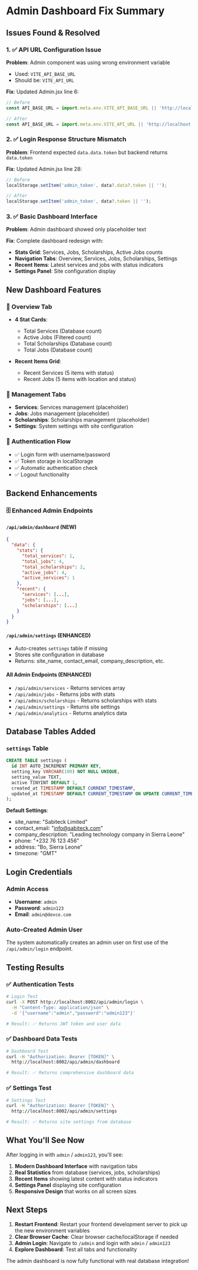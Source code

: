 # Admin Dashboard Fix Summary

## Issues Found & Resolved

### 1. ✅ API URL Configuration Issue
**Problem**: Admin component was using wrong environment variable
- Used: `VITE_API_BASE_URL`
- Should be: `VITE_API_URL`

**Fix**: Updated Admin.jsx line 6:
```javascript
// Before
const API_BASE_URL = import.meta.env.VITE_API_BASE_URL || 'http://localhost:8000';

// After
const API_BASE_URL = import.meta.env.VITE_API_URL || 'http://localhost:8002';
```

### 2. ✅ Login Response Structure Mismatch
**Problem**: Frontend expected `data.data.token` but backend returns `data.token`

**Fix**: Updated Admin.jsx line 28:
```javascript
// Before
localStorage.setItem('admin_token', data?.data?.token || '');

// After
localStorage.setItem('admin_token', data?.token || '');
```

### 3. ✅ Basic Dashboard Interface
**Problem**: Admin dashboard showed only placeholder text

**Fix**: Complete dashboard redesign with:
- **Stats Grid**: Services, Jobs, Scholarships, Active Jobs counts
- **Navigation Tabs**: Overview, Services, Jobs, Scholarships, Settings
- **Recent Items**: Latest services and jobs with status indicators
- **Settings Panel**: Site configuration display

## New Dashboard Features

### 🎯 Overview Tab
- **4 Stat Cards**:
  - Total Services (Database count)
  - Active Jobs (Filtered count)
  - Total Scholarships (Database count)
  - Total Jobs (Database count)

- **Recent Items Grid**:
  - Recent Services (5 items with status)
  - Recent Jobs (5 items with location and status)

### 🔧 Management Tabs
- **Services**: Services management (placeholder)
- **Jobs**: Jobs management (placeholder)
- **Scholarships**: Scholarships management (placeholder)
- **Settings**: System settings with site configuration

### 🔐 Authentication Flow
- ✅ Login form with username/password
- ✅ Token storage in localStorage
- ✅ Automatic authentication check
- ✅ Logout functionality

## Backend Enhancements

### 🗄️ Enhanced Admin Endpoints

#### `/api/admin/dashboard` (NEW)
```json
{
  "data": {
    "stats": {
      "total_services": 1,
      "total_jobs": 4,
      "total_scholarships": 2,
      "active_jobs": 4,
      "active_services": 1
    },
    "recent": {
      "services": [...],
      "jobs": [...],
      "scholarships": [...]
    }
  }
}
```

#### `/api/admin/settings` (ENHANCED)
- Auto-creates `settings` table if missing
- Stores site configuration in database
- Returns: site_name, contact_email, company_description, etc.

#### All Admin Endpoints (ENHANCED)
- `/api/admin/services` - Returns services array
- `/api/admin/jobs` - Returns jobs with stats
- `/api/admin/scholarships` - Returns scholarships with stats
- `/api/admin/settings` - Returns site settings
- `/api/admin/analytics` - Returns analytics data

## Database Tables Added

### `settings` Table
```sql
CREATE TABLE settings (
  id INT AUTO_INCREMENT PRIMARY KEY,
  setting_key VARCHAR(100) NOT NULL UNIQUE,
  setting_value TEXT,
  active TINYINT DEFAULT 1,
  created_at TIMESTAMP DEFAULT CURRENT_TIMESTAMP,
  updated_at TIMESTAMP DEFAULT CURRENT_TIMESTAMP ON UPDATE CURRENT_TIMESTAMP
);
```

**Default Settings**:
- site_name: "Sabiteck Limited"
- contact_email: "info@sabiteck.com"
- company_description: "Leading technology company in Sierra Leone"
- phone: "+232 76 123 456"
- address: "Bo, Sierra Leone"
- timezone: "GMT"

## Login Credentials

### Admin Access
- **Username**: `admin`
- **Password**: `admin123`
- **Email**: `admin@devco.com`

### Auto-Created Admin User
The system automatically creates an admin user on first use of the `/api/admin/login` endpoint.

## Testing Results

### ✅ Authentication Tests
```bash
# Login Test
curl -X POST http://localhost:8002/api/admin/login \
  -H "Content-Type: application/json" \
  -d '{"username":"admin","password":"admin123"}'

# Result: ✅ Returns JWT token and user data
```

### ✅ Dashboard Data Tests
```bash
# Dashboard Test
curl -H "Authorization: Bearer [TOKEN]" \
  http://localhost:8002/api/admin/dashboard

# Result: ✅ Returns comprehensive dashboard data
```

### ✅ Settings Test
```bash
# Settings Test
curl -H "Authorization: Bearer [TOKEN]" \
  http://localhost:8002/api/admin/settings

# Result: ✅ Returns site settings from database
```

## What You'll See Now

After logging in with `admin` / `admin123`, you'll see:

1. **Modern Dashboard Interface** with navigation tabs
2. **Real Statistics** from database (services, jobs, scholarships)
3. **Recent Items** showing latest content with status indicators
4. **Settings Panel** displaying site configuration
5. **Responsive Design** that works on all screen sizes

## Next Steps

1. **Restart Frontend**: Restart your frontend development server to pick up the new environment variables
2. **Clear Browser Cache**: Clear browser cache/localStorage if needed
3. **Admin Login**: Navigate to `/admin` and login with `admin` / `admin123`
4. **Explore Dashboard**: Test all tabs and functionality

The admin dashboard is now fully functional with real database integration!